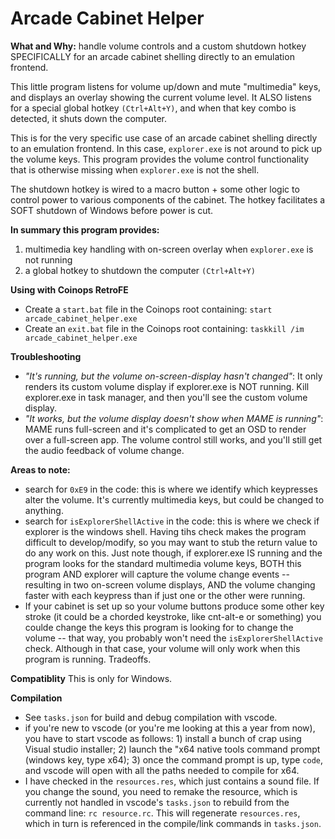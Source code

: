 # Arcade Cabinet Helper

**What and Why:** handle volume controls and a custom shutdown hotkey SPECIFICALLY for an arcade cabinet shelling directly to an emulation frontend.

This little program listens for volume up/down and mute "multimedia" keys, and displays an overlay showing the current volume level.
It ALSO listens for a special global hotkey `(Ctrl+Alt+Y)`, and when that key combo is detected, it shuts down the computer.

This is for the very specific use case of an arcade cabinet shelling directly to an emulation frontend. In this case, `explorer.exe` is not around
to pick up the volume keys. This program provides the volume control functionality that is otherwise missing when `explorer.exe` is not the shell.

The shutdown hotkey is wired to a macro button + some other logic to control power to various components of the cabinet. The hotkey facilitates a SOFT 
shutdown of Windows before power is cut.

**In summary this program provides:**
1) multimedia key handling with on-screen overlay when `explorer.exe` is not running
2) a global hotkey to shutdown the computer `(Ctrl+Alt+Y)`

**Using with Coinops RetroFE**
* Create a `start.bat` file in the Coinops root containing: `start arcade_cabinet_helper.exe`
* Create an `exit.bat` file in the Coinops root containing: `taskkill /im arcade_cabinet_helper.exe`

**Troubleshooting**
* _"It's running, but the volume on-screen-display hasn't changed"_: It only renders its custom volume display if explorer.exe is NOT running. Kill explorer.exe in task manager, and then you'll see the custom volume display.
* _"It works, but the volume display doesn't show when MAME is running"_: MAME runs full-screen and it's complicated to get an OSD to render over a full-screen app. The volume control still works, and you'll still get the audio feedback of volume change.


**Areas to note:**
* search for `0xE9` in the code: this is where we identify which keypresses alter the volume. It's currently multimedia keys, but could be changed to anything.  
* search for `isExplorerShellActive` in the code: this is where we check if explorer is the windows shell. Having tihs check makes the program difficult to develop/modify, so you may want to stub the return value to do any work on this. Just note though, if explorer.exe IS running and the program looks for the standard multimedia volume keys, BOTH this program AND explorer will capture the volume change events -- resulting in two on-screen volume displays, AND the volume changing faster with each keypress than if just one or the other were running.
* If your cabinet is set up so your volume buttons produce some other key stroke (it could be a chorded keystroke, like cnt-alt-e or something) you coulde change the keys this program is looking for to change the volume -- that way, you probably won't need the `isExplorerShellActive` check. Although in that case, your volume will only work when this program is running. Tradeoffs.

**Compatiblity**
This is only for Windows. 

**Compilation** 
* See `tasks.json` for build and debug compilation with vscode.
* if you're new to vscode (or you're me looking at this a year from now), you have to start vscode as follows: 1) install a bunch of crap using Visual studio installer; 2) launch the "x64 native tools command prompt (windows key, type x64); 3) once the command prompt is up, type `code`, and vscode will open with all the paths needed to compile for x64.
* I have checked in the `resources.res`, which just contains a sound file. If you change the sound, you need to remake the resource, which is currently not handled in vscode's `tasks.json` to rebuild from the command line: `rc resource.rc`. This will regenerate `resources.res`, which in turn is referenced in the compile/link commands in `tasks.json`.




